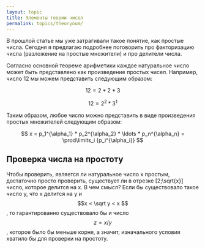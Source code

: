 ```yaml
---
layout: topic
title: Элементы теории чисел
permalink: topics/theorynum/
---
```

В прошлой статье мы уже затрагивали такое понятие, как простые числа. Сегодня я предлагаю подробнее поговорить про факторизацию числа (разложение на простые множители) и про делители числа.

Согласно основной теореме арифметики каждое натуральное число может быть представлено как произведение простых чисел. Например, число 12 мы можем представить следующим образом:

$$ 12 = 2 * 2 * 3 $$

$$ 12 = 2^2 * 3^1 $$

Таким образом, любое число можно представить в виде произведения простых множителей следующим образом:

$$ x = p_1^{\alpha_1} * p_2^{\alpha_2} * \ldots * p_n^{\alpha_n} = \prod\limits_i {p_i^{\alpha_i}} $$

## Проверка числа на простоту

Чтобы проверить, является ли натуральное число x простым, достаточно просто проверить, существует ли в отрезке [2;\sqrt{x}] число, которое делится на x. В чем смысл? Если бы существовало такое число y, что x делится на y и $$x < \sqrt y < x $$, то гарантированно существовало бы и число $$z=x/y$$, которое было бы меньше корня, а значит, изначального условия хватило бы для проверки на простоту.
